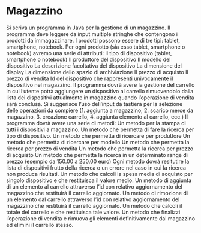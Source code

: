 # Magazzino
Si scriva un programma in Java per la gestione di un magazzino. Il programma deve leggere da input multiple stringhe che contengono i prodotti da immagazzinare.
I prodotti possono essere di tre tipi: tablet, smartphone, notebook.
Per ogni prodotto (sia esso tablet, smartphone o notebook) avremo una serie di attributi:
Il tipo di dispositivo (tablet, smartphone o notebook)
Il produttore del dispositivo
Il modello del dispositivo
La descrizione facoltativa del dispositivo
La dimensione del display
La dimensione dello spazio di archiviazione
Il prezzo di acquisto
Il prezzo di vendita
Id del dispositivo che rappresenti univocamente il dispositivo nel magazzino.
Il programma dovrà avere la gestione del carrello in cui l’utente potrà aggiungere un dispositivo al carrello rimuovendolo dalla lista dei dispositivi attualmente in magazzino quando l’operazione di vendita sarà conclusa.
Si suggerisce l’uso dell’input da tastiera per la selezione delle operazioni da compiere (1. aggiunta a magazzino, 2. scarico merce da magazzino, 3. creazione carrello, 4. aggiunta elemento al carrello, ecc.)
Il programma dovrà avere una serie di metodi:
Un metodo per la stampa di tutti i dispositivi a magazzino.
Un metodo che permetta di fare la ricerca per tipo di dispositivo.
Un metodo che permetta di ricercare per produttore
Un metodo che permetta di ricercare per modello
Un metodo che permetta la ricerca per prezzo di vendita
Un metodo che permetta la ricerca per prezzo di acquisto
Un metodo che permetta la ricerca in un determinato range di prezzo (esempio da 150.00 a 250.00 euro)
Ogni metodo dovrà resitutire la lista di dispositivi frutto della ricerca o un errore nel caso in cui la ricerca non produca risultati.
Un metodo che calcoli la spesa media di acquisto per singolo dispositivo e che restituisca il valore medio.
Un metodo di aggiunta di un elemento al carrello attraverso l’id con relativo aggiornamento del magazzino che restituirà il carrello aggiornato.
Un metodo di rimozione di un elemento dal carrello attraverso l’id con relativo aggiornamento del magazzino che restituirà il carrello aggiornato.
Un metodo che calcoli il totale del carrello e che restituisca tale valore.
Un metodo che finalizzi l’operazione di vendita e rimuova gli elementi definitivamente dal magazzino ed elimini il carrello stesso.
